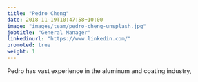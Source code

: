 ```yaml
---
title: "Pedro Cheng"
date: 2018-11-19T10:47:58+10:00
image: "images/team/pedro-cheng-unsplash.jpg"
jobtitle: "General Manager"
linkedinurl: "https://www.linkedin.com/"
promoted: true
weight: 1
---
```


Pedro has vast experience in the aluminum and coating industry, 
